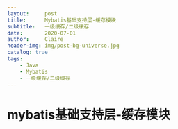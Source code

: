 ```yaml
---
layout:     post
title:      Mybatis基础支持层-缓存模块
subtitle:   一级缓存/二级缓存
date:       2020-07-01
author:     Claire
header-img: img/post-bg-universe.jpg
catalog: true
tags:
    - Java
    - Mybatis
    - 一级缓存/二级缓存
---
```


# mybatis基础支持层-缓存模块
